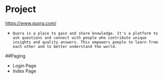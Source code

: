 # Project
https://www.quora.com/
- ```Quora is a place to gain and share knowledge. It's a platform to ask questions and connect with people who contribute unique insights and quality answers. This empowers people to learn from each other and to better understand the world.```

##Paging
* Login Page
* Index Page
